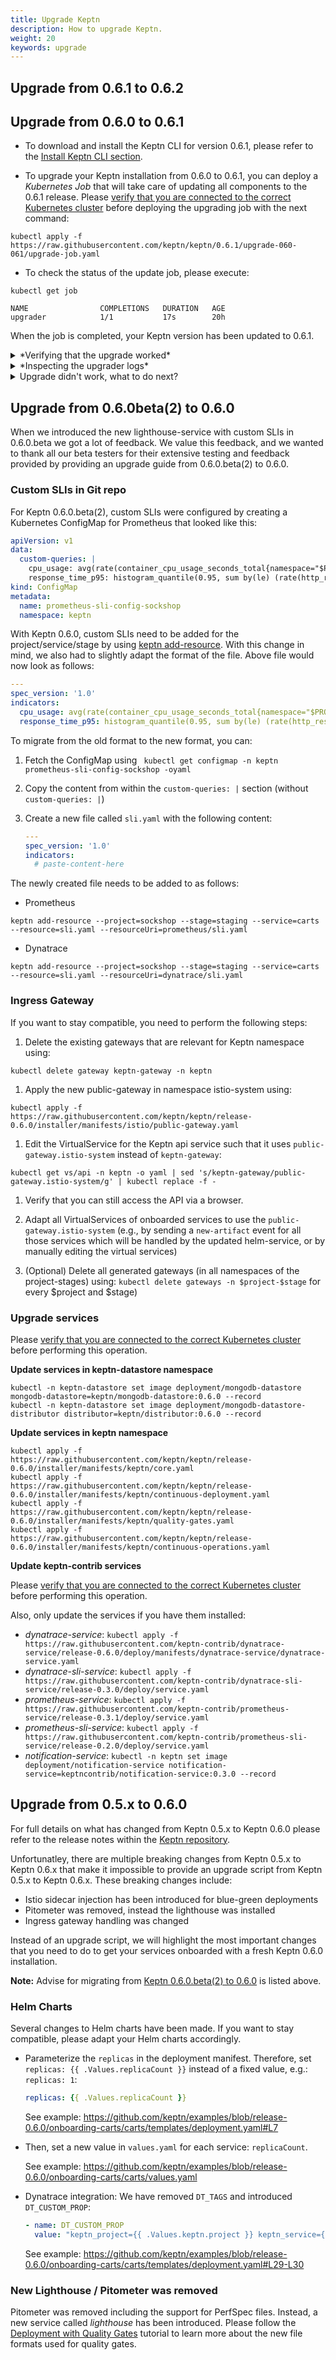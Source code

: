 ```yaml
---
title: Upgrade Keptn
description: How to upgrade Keptn.
weight: 20
keywords: upgrade
---
```


## Upgrade from 0.6.1 to 0.6.2

## Upgrade from 0.6.0 to 0.6.1

* To download and install the Keptn CLI for version 0.6.1, please refer to the [Install Keptn CLI section](../setup-keptn/#install-keptn-cli).

* To upgrade your Keptn installation from 0.6.0 to 0.6.1, you can deploy a *Kubernetes Job* that will take care of updating all components to the 0.6.1 release. Please [verify that you are connected to the correct Kubernetes cluster](../../reference/troubleshooting/#verify-kubernetes-context-with-keptn-installation)
before deploying the upgrading job with the next command:

```console
kubectl apply -f https://raw.githubusercontent.com/keptn/keptn/0.6.1/upgrade-060-061/upgrade-job.yaml
```

* To check the status of the update job, please execute:

```console
kubectl get job
```
```
NAME                COMPLETIONS   DURATION   AGE
upgrader            1/1           17s        20h
```

When the job is completed, your Keptn version has been updated to 0.6.1.

<details><summary>*Verifying that the upgrade worked*</summary>

To verify that the upgrade process worked, please check the images and their tags using `kubectl` as described below. 

**Before the upgrade**:

```console
kubectl -n keptn get deployments -owide
```

```
NAME                                                      READY   UP-TO-DATE   AVAILABLE   AGE     CONTAINERS               IMAGES                                      SELECTOR
api                                                       1/1     1            1           4h25m   api                      keptn/api:0.6.0                             run=api
bridge                                                    1/1     1            1           4h25m   bridge                   keptn/bridge2:20200308.0859                 run=bridge
configuration-service                                     1/1     1            1           4h25m   configuration-service    keptn/configuration-service:20200308.0859   run=configuration-service
eventbroker-go                                            1/1     1            1           4h25m   eventbroker-go           keptn/eventbroker-go:0.6.0                  run=eventbroker-go
gatekeeper-service                                        1/1     1            1           4h24m   gatekeeper-service       keptn/gatekeeper-service:0.6.0              run=gatekeeper-service
gatekeeper-service-evaluation-done-distributor            1/1     1            1           4h24m   distributor              keptn/distributor:0.6.0                     run=distributor
helm-service                                              1/1     1            1           4h25m   helm-service             keptn/helm-service:0.6.0                    run=helm-service
helm-service-configuration-change-distributor             1/1     1            1           4h24m   distributor              keptn/distributor:0.6.0                     run=distributor
helm-service-service-create-distributor                   1/1     1            1           4h25m   distributor              keptn/distributor:0.6.0                     run=distributor
jmeter-service                                            1/1     1            1           4h24m   jmeter-service           keptn/jmeter-service:0.6.0                  run=jmeter-service
jmeter-service-deployment-distributor                     1/1     1            1           4h24m   distributor              keptn/distributor:0.6.0                     run=distributor
lighthouse-service                                        1/1     1            1           4h24m   lighthouse-service       keptn/lighthouse-service:0.6.0              run=lighthouse-service
lighthouse-service-get-sli-done-distributor               1/1     1            1           4h24m   distributor              keptn/distributor:0.6.0                     run=distributor
lighthouse-service-start-evaluation-distributor           1/1     1            1           4h24m   distributor              keptn/distributor:0.6.0                     run=distributor
lighthouse-service-tests-finished-distributor             1/1     1            1           4h24m   distributor              keptn/distributor:0.6.0                     run=distributor
nats-operator                                             1/1     1            1           4h25m   nats-operator            connecteverything/nats-operator:0.6.0       name=nats-operator
prometheus-service                                        1/1     1            1           27m     prometheus-service       keptn/prometheus-service:0.3.1              run=prometheus-service
prometheus-service-monitoring-configure-distributor       1/1     1            1           27m     distributor              keptn/distributor:0.5.0                     run=distributor
prometheus-sli-service                                    1/1     1            1           24m     prometheus-sli-service   keptn/prometheus-sli-service:0.2.0          run=prometheus-sli-service
prometheus-sli-service-monitoring-configure-distributor   1/1     1            1           24m     distributor              keptn/distributor:0.5.0                     run=distributor
remediation-service                                       1/1     1            1           4h24m   remediation-service      keptn/remediation-service:0.6.0             run=remediation-service
remediation-service-problem-distributor                   1/1     1            1           4h24m   distributor              keptn/distributor:0.6.0                     run=distributor
shipyard-service                                          1/1     1            1           4h25m   shipyard-service         keptn/shipyard-service:0.6.0                run=shipyard-service
shipyard-service-create-project-distributor               1/1     1            1           4h25m   distributor              keptn/distributor:0.6.0                     run=distributor
shipyard-service-delete-project-distributor               1/1     1            1           4h25m   distributor              keptn/distributor:0.6.0                     run=distributor
wait-service                                              1/1     1            1           4h24m   wait-service             keptn/wait-service:0.6.0                    run=wait-service
wait-service-deployment-distributor                       1/1     1            1           4h24m   distributor              keptn/distributor:0.6.0                     run=distributor
```

```console
kubectl -n keptn-datastore get deployments -owide
```

```console
NAME                            READY   UP-TO-DATE   AVAILABLE   AGE     CONTAINERS          IMAGES                                  SELECTOR
mongodb                         1/1     1            1           4h25m   mongodb             centos/mongodb-36-centos7:1             name=mongodb
mongodb-datastore               1/1     1            1           4h25m   mongodb-datastore   keptn/mongodb-datastore:20200308.0859   run=mongodb-datastore
mongodb-datastore-distributor   1/1     1            1           4h25m   distributor         keptn/distributor:0.6.0                 run=distributor
```

**After the upgrade**

```console
kubectl -n keptn get deployments -owide
```

```console
NAME                                                      READY   UP-TO-DATE   AVAILABLE   AGE     CONTAINERS               IMAGES                                  SELECTOR
api                                                       1/1     1            1           4h39m   api                      keptn/api:0.6.1                         run=api
bridge                                                    1/1     1            1           4h39m   bridge                   keptn/bridge2:0.6.1                     run=bridge
configuration-service                                     1/1     1            1           4h39m   configuration-service    keptn/configuration-service:0.6.1       run=configuration-service
eventbroker-go                                            1/1     1            1           4h39m   eventbroker-go           keptn/eventbroker-go:0.6.1              run=eventbroker-go
gatekeeper-service                                        1/1     1            1           4h39m   gatekeeper-service       keptn/gatekeeper-service:0.6.1          run=gatekeeper-service
gatekeeper-service-evaluation-done-distributor            1/1     1            1           4h39m   distributor              keptn/distributor:0.6.1                 run=distributor
helm-service                                              1/1     1            1           4h39m   helm-service             keptn/helm-service:0.6.1                run=helm-service
helm-service-configuration-change-distributor             1/1     1            1           4h39m   distributor              keptn/distributor:0.6.1                 run=distributor
helm-service-service-create-distributor                   1/1     1            1           4h39m   distributor              keptn/distributor:0.6.1                 run=distributor
jmeter-service                                            1/1     1            1           4h39m   jmeter-service           keptn/jmeter-service:0.6.1              run=jmeter-service
jmeter-service-deployment-distributor                     1/1     1            1           4h39m   distributor              keptn/distributor:0.6.1                 run=distributor
lighthouse-service                                        1/1     1            1           4h39m   lighthouse-service       keptn/lighthouse-service:0.6.1          run=lighthouse-service
lighthouse-service-distributor                            1/1     1            1           72s     distributor              keptn/distributor:0.6.1                 run=distributor
nats-operator                                             1/1     1            1           4h40m   nats-operator            connecteverything/nats-operator:0.6.0   name=nats-operator
prometheus-service                                        1/1     1            1           41m     prometheus-service       keptn/prometheus-service:0.3.1          run=prometheus-service
prometheus-service-monitoring-configure-distributor       1/1     1            1           41m     distributor              keptn/distributor:0.5.0                 run=distributor
prometheus-sli-service                                    1/1     1            1           38m     prometheus-sli-service   keptn/prometheus-sli-service:0.2.1      run=prometheus-sli-service
prometheus-sli-service-monitoring-configure-distributor   1/1     1            1           38m     distributor              keptn/distributor:latest                run=distributor
remediation-service                                       1/1     1            1           4h39m   remediation-service      keptn/remediation-service:0.6.1         run=remediation-service
remediation-service-problem-distributor                   1/1     1            1           4h39m   distributor              keptn/distributor:0.6.1                 run=distributor
shipyard-service                                          1/1     1            1           4h39m   shipyard-service         keptn/shipyard-service:0.6.1            run=shipyard-service
shipyard-service-create-project-distributor               1/1     1            1           4h39m   distributor              keptn/distributor:0.6.1                 run=distributor
shipyard-service-delete-project-distributor               1/1     1            1           4h39m   distributor              keptn/distributor:0.6.1                 run=distributor
wait-service                                              1/1     1            1           4h39m   wait-service             keptn/wait-service:0.6.1                run=wait-service
wait-service-deployment-distributor                       1/1     1            1           4h39m   distributor              keptn/distributor:0.6.1                 run=distributor

```

```console
kubectl -n keptn-datastore get deployments -owide
```

```console
NAME                            READY   UP-TO-DATE   AVAILABLE   AGE     CONTAINERS          IMAGES                          SELECTOR
mongodb                         1/1     1            1           2m41s   mongodb             centos/mongodb-36-centos7:1     name=mongodb
mongodb-datastore               1/1     1            1           4h40m   mongodb-datastore   keptn/mongodb-datastore:0.6.1   run=mongodb-datastore
mongodb-datastore-distributor   1/1     1            1           4h40m   distributor         keptn/distributor:0.6.1         run=distributor
```

</details>

<details><summary>*Inspecting the upgrader logs*</summary>
To see the log of the upgrader, execute:

```
kubectl logs job/upgrader
```

The expected log output should look as follows:

```
X-Content-Type-Options: nosniff
X-Frame-Options: deny
X-XSS-Protection: 1; mode=block
ETag: W/"62410fda329f5beff601663f21cf70e7ef22ba0d72201a71e4583742d5a894ce"
Cache-Control: max-age=300
X-Geo-Block-List:
Via: 1.1 varnish (Varnish/6.0)
X-GitHub-Request-Id: EA38:03B6:2FB4D:40878:5E68D9A4
Content-Length: 185
Accept-Ranges: bytes
Date: Wed, 11 Mar 2020 12:29:27 GMT
Via: 1.1 varnish
Connection: keep-alive
X-Served-By: cache-mdw17332-MDW
X-Cache: MISS, MISS
X-Cache-Hits: 0, 0
X-Timer: S1583929768.602904,VS0,VE141
Vary: Authorization,Accept-Encoding
Access-Control-Allow-Origin: *
X-Fastly-Request-ID: 9dd59ca82cfb8b58daeccf1c941cda68f0c41559
Expires: Wed, 11 Mar 2020 12:34:27 GMT
Source-Age: 0

HTTP/1.1 200 OK
Content-Type: text/plain; charset=utf-8
Content-Security-Policy: default-src 'none'; style-src 'unsafe-inline'; sandbox
Strict-Transport-Security: max-age=31536000
X-Content-Type-Options: nosniff
X-Frame-Options: deny
X-XSS-Protection: 1; mode=block
ETag: W/"bd599b4f1a452ac2f017b03fefbc1f290c0ee9d8c698fd47462521a0f4d514bc"
Cache-Control: max-age=300
X-Geo-Block-List:
Via: 1.1 varnish (Varnish/6.0)
X-GitHub-Request-Id: 14EA:2261:5CD15:7C5E6:5E68D9A7
Content-Length: 931
Accept-Ranges: bytes
Date: Wed, 11 Mar 2020 12:29:27 GMT
Via: 1.1 varnish
Connection: keep-alive
X-Served-By: cache-mdw17354-MDW
X-Cache: MISS, MISS
X-Cache-Hits: 0, 0
X-Timer: S1583929768.815580,VS0,VE119
Vary: Authorization,Accept-Encoding
Access-Control-Allow-Origin: *
X-Fastly-Request-ID: 5a6a439ec8e8dd3baa8eb976e3ec4c7311afb3a6
Expires: Wed, 11 Mar 2020 12:34:27 GMT
Source-Age: 0

HTTP/1.1 200 OK
Content-Type: text/plain; charset=utf-8
Content-Security-Policy: default-src 'none'; style-src 'unsafe-inline'; sandbox
Strict-Transport-Security: max-age=31536000
X-Content-Type-Options: nosniff
X-Frame-Options: deny
X-XSS-Protection: 1; mode=block
ETag: W/"73130e0bcf52bb8b5de6a31d5b71398b6872b796bd967581e330d5dfa963eb4c"
Cache-Control: max-age=300
X-Geo-Block-List:
Via: 1.1 varnish (Varnish/6.0)
X-GitHub-Request-Id: BAA4:61F0:329AB:43B6A:5E68D9A6
Content-Length: 185
Accept-Ranges: bytes
Date: Wed, 11 Mar 2020 12:29:28 GMT
Via: 1.1 varnish
Connection: keep-alive
X-Served-By: cache-mdw17347-MDW
X-Cache: MISS, MISS
X-Cache-Hits: 0, 0
X-Timer: S1583929768.007367,VS0,VE122
Vary: Authorization,Accept-Encoding
Access-Control-Allow-Origin: *
X-Fastly-Request-ID: db1cbe1861e8c02f6915c6cf08276cf3583b3543
Expires: Wed, 11 Mar 2020 12:34:28 GMT
Source-Age: 0

HTTP/1.1 200 OK
Content-Type: text/plain; charset=utf-8
Content-Security-Policy: default-src 'none'; style-src 'unsafe-inline'; sandbox
Strict-Transport-Security: max-age=31536000
X-Content-Type-Options: nosniff
X-Frame-Options: deny
X-XSS-Protection: 1; mode=block
ETag: W/"cf93aec85784b32ea6db38007e73173e45cc358e1c6fea212655965d3c55a926"
Cache-Control: max-age=300
X-Geo-Block-List:
Via: 1.1 varnish (Varnish/6.0)
X-GitHub-Request-Id: 7F68:7400:66E52:87C3C:5E68D9A8
Content-Length: 9180
Accept-Ranges: bytes
Date: Wed, 11 Mar 2020 12:29:28 GMT
Via: 1.1 varnish
Connection: keep-alive
X-Served-By: cache-mdw17346-MDW
X-Cache: MISS, MISS
X-Cache-Hits: 0, 0
X-Timer: S1583929768.229165,VS0,VE109
Vary: Authorization,Accept-Encoding
Access-Control-Allow-Origin: *
X-Fastly-Request-ID: 4dbedcfa191cbe06b8db7314ef1f6cac911dcabc
Expires: Wed, 11 Mar 2020 12:34:28 GMT
Source-Age: 0

HTTP/1.1 200 OK
Content-Type: text/plain; charset=utf-8
Content-Security-Policy: default-src 'none'; style-src 'unsafe-inline'; sandbox
Strict-Transport-Security: max-age=31536000
X-Content-Type-Options: nosniff
X-Frame-Options: deny
X-XSS-Protection: 1; mode=block
ETag: W/"92d5830bbf6cdb6063dbd6b21e338603a2eb9b17c7b08a9a8888bc54875abf8f"
Cache-Control: max-age=300
X-Geo-Block-List:
Via: 1.1 varnish (Varnish/6.0)
X-GitHub-Request-Id: E6C6:26D5:A1F2:EBC2:5E68D9A7
Content-Length: 2060
Accept-Ranges: bytes
Date: Wed, 11 Mar 2020 12:29:28 GMT
Via: 1.1 varnish
Connection: keep-alive
X-Served-By: cache-mdw17338-MDW
X-Cache: MISS, MISS
X-Cache-Hits: 0, 0
X-Timer: S1583929768.410886,VS0,VE150
Vary: Authorization,Accept-Encoding
Access-Control-Allow-Origin: *
X-Fastly-Request-ID: c40bed9f09e89a884ccfb50b7a06e01992fdfe29
Expires: Wed, 11 Mar 2020 12:34:28 GMT
Source-Age: 0

HTTP/1.1 200 OK
Content-Type: text/plain; charset=utf-8
Content-Security-Policy: default-src 'none'; style-src 'unsafe-inline'; sandbox
Strict-Transport-Security: max-age=31536000
X-Content-Type-Options: nosniff
X-Frame-Options: deny
X-XSS-Protection: 1; mode=block
ETag: W/"c03cd2606cf51c583f102cd41e5fcf78886ab8df91a4f159833d8b7c0cc02b60"
Cache-Control: max-age=300
X-Geo-Block-List:
Via: 1.1 varnish (Varnish/6.0)
X-GitHub-Request-Id: 4CF2:1FEB:5D0AD:7C5E8:5E68D9A7
Content-Length: 4381
Accept-Ranges: bytes
Date: Wed, 11 Mar 2020 12:29:28 GMT
Via: 1.1 varnish
Connection: keep-alive
X-Served-By: cache-mdw17345-MDW
X-Cache: MISS, MISS
X-Cache-Hits: 0, 0
X-Timer: S1583929769.632244,VS0,VE100
Vary: Authorization,Accept-Encoding
Access-Control-Allow-Origin: *
X-Fastly-Request-ID: 592cdff071a491a9b6dc3f432e711a19273d45ea
Expires: Wed, 11 Mar 2020 12:34:28 GMT
Source-Age: 0

HTTP/1.1 200 OK
Content-Type: text/plain; charset=utf-8
Content-Security-Policy: default-src 'none'; style-src 'unsafe-inline'; sandbox
Strict-Transport-Security: max-age=31536000
X-Content-Type-Options: nosniff
X-Frame-Options: deny
X-XSS-Protection: 1; mode=block
ETag: W/"87e9df799f257992b7526b47c65481c0601847caa5c31fba9308f84a8a8e59e6"
Cache-Control: max-age=300
X-Geo-Block-List:
Via: 1.1 varnish (Varnish/6.0)
X-GitHub-Request-Id: C12E:6C2D:66F73:88323:5E68D9A7
Content-Length: 3876
Accept-Ranges: bytes
Date: Wed, 11 Mar 2020 12:29:28 GMT
Via: 1.1 varnish
Connection: keep-alive
X-Served-By: cache-mdw17343-MDW
X-Cache: MISS, MISS
X-Cache-Hits: 0, 0
X-Timer: S1583929769.802585,VS0,VE84
Vary: Authorization,Accept-Encoding
Access-Control-Allow-Origin: *
X-Fastly-Request-ID: ffb1f45f5f9b495b53c9737294bdcceaab6b18bc
Expires: Wed, 11 Mar 2020 12:34:28 GMT
Source-Age: 0

[keptn|DEBUG] [2020-03-11 12:29:28] Check if Keptn 0.6.0 is currently installed
[keptn|DEBUG] [2020-03-11 12:29:29] Exporting events from previous Keptn installation.
2020-03-11T12:29:29.345+0000    connected to: localhost
2020-03-11T12:29:29.369+0000    exported 208 records
[keptn|DEBUG] [2020-03-11 12:29:29] Updating MongoDB.
deployment.extensions "mongodb" deleted
persistentvolumeclaim/mongodata configured
deployment.apps/mongodb created
service/mongodb configured
Waiting for deployment "mongodb" rollout to finish: 0 of 1 updated replicas are available...
deployment "mongodb" successfully rolled out
[keptn|DEBUG] [2020-03-11 12:29:34] Deployment mongodb in keptn-datastore namespace available.
deployment "mongodb" successfully rolled out
[keptn|DEBUG] [2020-03-11 12:29:34] Deployment mongodb-datastore in keptn-datastore namespace available.
deployment "mongodb" successfully rolled out
[keptn|DEBUG] [2020-03-11 12:29:34] Deployment mongodb-datastore-distributor in keptn-datastore namespace available.
[keptn|DEBUG] [2020-03-11 12:29:34] Importing events from previous installation to updated MongoDB.
2020-03-11T12:29:37.691+0000    [........................] keptn.events 0B/110KB (0.0%)
2020-03-11T12:29:37.742+0000    connected to: localhost
2020-03-11T12:29:37.768+0000    [########################] keptn.events 110KB/110KB (100.0%)
2020-03-11T12:29:37.768+0000    imported 208 documents
[keptn|DEBUG] [2020-03-11 12:29:37] Updating mongodb-datastore.
deployment.extensions/mongodb-datastore image updated
deployment.extensions/mongodb-datastore-distributor image updated
[keptn|DEBUG] [2020-03-11 12:29:37] Updating Keptn core.
deployment.apps/api configured
service/api unchanged
deployment.apps/bridge configured
service/bridge unchanged
deployment.apps/eventbroker-go configured
service/event-broker unchanged
deployment.apps/helm-service configured
service/helm-service unchanged
deployment.apps/helm-service-service-create-distributor configured
deployment.apps/shipyard-service configured
service/shipyard-service unchanged
deployment.apps/shipyard-service-create-project-distributor configured
deployment.apps/shipyard-service-delete-project-distributor configured
persistentvolumeclaim/configuration-volume configured
deployment.apps/configuration-service configured
service/configuration-service unchanged
deployment.apps/lighthouse-service configured
service/lighthouse-service unchanged
deployment.apps/lighthouse-service-distributor created
NAME                 TYPE        CLUSTER-IP    EXTERNAL-IP   PORT(S)    AGE
gatekeeper-service   ClusterIP   10.48.2.161   <none>        8080/TCP   7d20h
[keptn|DEBUG] [2020-03-11 12:29:40] Full installation detected. Upgrading CD and CO services
deployment.apps/gatekeeper-service configured
service/gatekeeper-service unchanged
deployment.apps/gatekeeper-service-evaluation-done-distributor configured
deployment.apps/helm-service-configuration-change-distributor configured
deployment.apps/jmeter-service configured
service/jmeter-service unchanged
deployment.apps/jmeter-service-deployment-distributor configured
deployment.apps/wait-service configured
service/wait-service unchanged
deployment.apps/wait-service-deployment-distributor configured
deployment.apps/remediation-service configured
service/remediation-service unchanged
deployment.apps/remediation-service-problem-distributor configured
Error from server (NotFound): services "dynatrace-service" not found
Error from server (NotFound): services "dynatrace-sli-service" not found
Error from server (NotFound): services "prometheus-service" not found
Error from server (NotFound): services "prometheus-sli-service" not found
Error from server (NotFound): services "servicenow-service" not found
```

**Note:** The messages at the end of the log output, such as `Error from server (NotFound): services "dynatrace-service" not found` does not mean that the upgrade has not been successful.
This message simply means that the respective service, e.g. the dynatrace-service has not been installed in your cluster in the previous Keptn version. 
If the service has indeed been deployed previously, it will be updated to the latest compatible version.
</details>

<details><summary>Upgrade didn't work, what to do next?</summary>

Please create a [new bug report](https://github.com/keptn/keptn/issues/new?assignees=&labels=bug&template=bug_report.md&title=) 
and provide us more information (log output, etc...), e.g.:

* `kubectl logs job/upgrader`
* `kubectl get pods -n keptn`
* `kubectl -n keptn get deployments -owide`
* `kubectl get pods -n keptn-datastore`
* `kubectl -n keptn-datastore get deployments -owide`

</details>

## Upgrade from 0.6.0beta(2) to 0.6.0

When we introduced the new lighthouse-service with custom SLIs in 0.6.0.beta we got a lot of feedback. We value this feedback, and we wanted to thank all our beta testers for their extensive testing and feedback provided by providing an upgrade guide from 0.6.0.beta(2) to 0.6.0.

### Custom SLIs in Git repo

For Keptn 0.6.0.beta(2), custom SLIs were configured by creating a Kubernetes ConfigMap for Prometheus that looked like this:

```yaml
apiVersion: v1
data:
  custom-queries: |
    cpu_usage: avg(rate(container_cpu_usage_seconds_total{namespace="$PROJECT-$STAGE",pod_name=~"$SERVICE-primary-.*"}[5m]))
    response_time_p95: histogram_quantile(0.95, sum by(le) (rate(http_response_time_milliseconds_bucket{handler="ItemsController.addToCart",job="$SERVICE-$PROJECT-$STAGE"}[$DURATION_SECONDS])))
kind: ConfigMap
metadata:
  name: prometheus-sli-config-sockshop
  namespace: keptn
```

With Keptn 0.6.0, custom SLIs need to be added for the project/service/stage by using [keptn add-resource](../../reference/cli/commands/keptn_add-resource). With this change in mind, we also had to slightly adapt the format of the file. Above file would now look as follows:

```yaml
---
spec_version: '1.0'
indicators:
  cpu_usage: avg(rate(container_cpu_usage_seconds_total{namespace="$PROJECT-$STAGE",pod_name=~"$SERVICE-primary-.*"}[5m]))
  response_time_p95: histogram_quantile(0.95, sum by(le) (rate(http_response_time_milliseconds_bucket{handler="ItemsController.addToCart",job="$SERVICE-$PROJECT-$STAGE"}[$DURATION_SECONDS])))
```

To migrate from the old format to the new format, you can:

1. Fetch the ConfigMap using ` kubectl get configmap -n keptn prometheus-sli-config-sockshop -oyaml`
1. Copy the content from within the `custom-queries: |` section (without `custom-queries: |`)
1. Create a new file called `sli.yaml` with the following content:

    ```yaml
    ---
    spec_version: '1.0'
    indicators:
      # paste-content-here
    ```

The newly created file needs to be added to as follows:

* Prometheus

```console
keptn add-resource --project=sockshop --stage=staging --service=carts --resource=sli.yaml --resourceUri=prometheus/sli.yaml
```

* Dynatrace

```console
keptn add-resource --project=sockshop --stage=staging --service=carts --resource=sli.yaml --resourceUri=dynatrace/sli.yaml
```

### Ingress Gateway

If you want to stay compatible, you need to perform the following steps:

1. Delete the existing gateways that are relevant for Keptn namespace using:
```console
kubectl delete gateway keptn-gateway -n keptn
```

1. Apply the new public-gateway in namespace istio-system using:
```console
kubectl apply -f https://raw.githubusercontent.com/keptn/keptn/release-0.6.0/installer/manifests/istio/public-gateway.yaml
```

1. Edit the VirtualService for the Keptn api service such that it uses `public-gateway.istio-system` instead of `keptn-gateway`: 
```console
kubectl get vs/api -n keptn -o yaml | sed 's/keptn-gateway/public-gateway.istio-system/g' | kubectl replace -f -
```

1. Verify that you can still access the API via a browser.

1. Adapt all VirtualServices of onboarded services to use the `public-gateway.istio-system` (e.g., by sending a `new-artifact` event for all those services which will be handled by the updated helm-service, or by manually editing the virtual services)

1. (Optional) Delete all generated gateways (in all namespaces of the project-stages) using: `kubectl delete gateways -n $project-$stage` for every $project and $stage)

### Upgrade services

Please [verify that you are connected to the correct Kubernetes cluster](../../reference/troubleshooting/#verify-kubernetes-context-with-keptn-installation)
before performing this operation.

**Update services in keptn-datastore namespace**

```console
kubectl -n keptn-datastore set image deployment/mongodb-datastore mongodb-datastore=keptn/mongodb-datastore:0.6.0 --record
kubectl -n keptn-datastore set image deployment/mongodb-datastore-distributor distributor=keptn/distributor:0.6.0 --record
```

**Update services in keptn namespace**

```console
kubectl apply -f https://raw.githubusercontent.com/keptn/keptn/release-0.6.0/installer/manifests/keptn/core.yaml
kubectl apply -f https://raw.githubusercontent.com/keptn/keptn/release-0.6.0/installer/manifests/keptn/continuous-deployment.yaml
kubectl apply -f https://raw.githubusercontent.com/keptn/keptn/release-0.6.0/installer/manifests/keptn/quality-gates.yaml
kubectl apply -f https://raw.githubusercontent.com/keptn/keptn/release-0.6.0/installer/manifests/keptn/continuous-operations.yaml
```

**Update keptn-contrib services** 

Please [verify that you are connected to the correct Kubernetes cluster](../../reference/troubleshooting/#verify-kubernetes-context-with-keptn-installation)
before performing this operation.

Also, only update the services if you have them installed:

* *dynatrace-service*: `kubectl apply -f https://raw.githubusercontent.com/keptn-contrib/dynatrace-service/release-0.6.0/deploy/manifests/dynatrace-service/dynatrace-service.yaml`
* *dynatrace-sli-service*: `kubectl apply -f https://raw.githubusercontent.com/keptn-contrib/dynatrace-sli-service/release-0.3.0/deploy/service.yaml`
* *prometheus-service*: `kubectl apply -f https://raw.githubusercontent.com/keptn-contrib/prometheus-service/release-0.3.1/deploy/service.yaml`
* *prometheus-sli-service*: `kubectl apply -f https://raw.githubusercontent.com/keptn-contrib/prometheus-sli-service/release-0.2.0/deploy/service.yaml`
* *notification-service*: `kubectl -n keptn set image deployment/notification-service notification-service=keptncontrib/notification-service:0.3.0 --record`

## Upgrade from 0.5.x to 0.6.0

For full details on what has changed from Keptn 0.5.x to Keptn 0.6.0 please refer to the release notes within the [Keptn repository](https://github.com/keptn/keptn/releases/0.6.0). 

Unfortunatley, there are multiple breaking changes from Keptn 0.5.x to Keptn 0.6.x that make it impossible to provide an upgrade script from Keptn 0.5.x to Keptn 0.6.x. These breaking changes include:

* Istio sidecar injection has been introduced for blue-green deployments
* Pitometer was removed, instead the lighthouse was installed
* Ingress gateway handling was changed

Instead of an upgrade script, we will highlight the most important changes that you need to do to get your services onboarded with a fresh Keptn 0.6.0 installation.

**Note:** Advise for migrating from [Keptn 0.6.0.beta(2) to 0.6.0](#upgrade-from-0-6-0beta-2-to-0-6-0) is listed above.

### Helm Charts

Several changes to Helm charts have been made. If you want to stay compatible, please adapt your Helm charts accordingly.

* Parameterize the `replicas` in the deployment manifest. Therefore, set `replicas: {{ .Values.replicaCount }}` instead of a fixed value, e.g.: `replicas: 1`:

  ```yaml
  replicas: {{ .Values.replicaCount }}
  ```

  See example: https://github.com/keptn/examples/blob/release-0.6.0/onboarding-carts/carts/templates/deployment.yaml#L7

* Then, set a new value in `values.yaml` for each service: `replicaCount`. 

  See example: https://github.com/keptn/examples/blob/release-0.6.0/onboarding-carts/carts/values.yaml

* Dynatrace integration: We have removed `DT_TAGS` and introduced `DT_CUSTOM_PROP`:

  ```yaml
  - name: DT_CUSTOM_PROP
    value: "keptn_project={{ .Values.keptn.project }} keptn_service={{ .Values.keptn.service }} keptn_stage={{ .Values.keptn.stage }} keptn_deployment={{ .Values.keptn.deployment }}"
  ```
  
  See example: https://github.com/keptn/examples/blob/release-0.6.0/onboarding-carts/carts/templates/deployment.yaml#L29-L30

### New Lighthouse / Pitometer was removed

Pitometer was removed including the support for PerfSpec files. Instead, a new service called *lighthouse* has been introduced. Please follow the [Deployment with Quality Gates](../../usecases/deployments-with-quality-gates/) tutorial to learn more about the new file formats used for quality gates.

